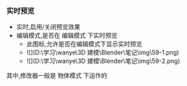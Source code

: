 ### 实时预览

- 实时,启用/关闭预览效果
- 编辑模式,是否在 编辑模式 下实时预览
  - 此图标,允许是否在编辑模式下显示实时预览
  - ![](D:\学习\wanye\3D 建模\Blender\笔记\img\59-1.png)
  - ![](D:\学习\wanye\3D 建模\Blender\笔记\img\59-2.png)

其中,修改器一般是 物体模式 下运作的


